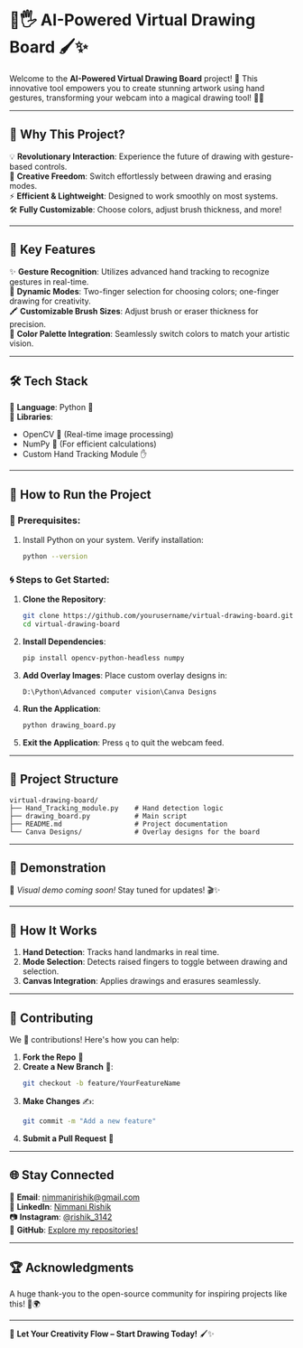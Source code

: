 # 🎨🖐️ AI-Powered Virtual Drawing Board 🖌️✨

Welcome to the **AI-Powered Virtual Drawing Board** project! 🚀 This innovative tool empowers you to create stunning artwork using hand gestures, transforming your webcam into a magical drawing tool! 🌟✨

---

## 🌈 Why This Project?

💡 **Revolutionary Interaction**: Experience the future of drawing with gesture-based controls.  
🎨 **Creative Freedom**: Switch effortlessly between drawing and erasing modes.  
⚡ **Efficient & Lightweight**: Designed to work smoothly on most systems.  
🛠️ **Fully Customizable**: Choose colors, adjust brush thickness, and more!

---

## 🔑 Key Features

✨ **Gesture Recognition**: Utilizes advanced hand tracking to recognize gestures in real-time.  
🎨 **Dynamic Modes**: Two-finger selection for choosing colors; one-finger drawing for creativity.  
🖍️ **Customizable Brush Sizes**: Adjust brush or eraser thickness for precision.  
🌈 **Color Palette Integration**: Seamlessly switch colors to match your artistic vision.

---

## 🛠️ Tech Stack

🔹 **Language**: Python 🐍  
🔹 **Libraries**:  
   - OpenCV 🎥 (Real-time image processing)  
   - NumPy 🔢 (For efficient calculations)  
   - Custom Hand Tracking Module ✋

---

## 🚀 How to Run the Project

### 🛑 Prerequisites:
1. Install Python on your system. Verify installation:
   ```bash
   python --version
   ```

### 🌀 Steps to Get Started:
1. **Clone the Repository**:
   ```bash
   git clone https://github.com/yourusername/virtual-drawing-board.git
   cd virtual-drawing-board
   ```
2. **Install Dependencies**:
   ```bash
   pip install opencv-python-headless numpy
   ```
3. **Add Overlay Images**:
   Place custom overlay designs in:
   ```
   D:\Python\Advanced computer vision\Canva Designs
   ```
4. **Run the Application**:
   ```bash
   python drawing_board.py
   ```
5. **Exit the Application**:
   Press `q` to quit the webcam feed.

---

## 📂 Project Structure

```plaintext
virtual-drawing-board/
├── Hand_Tracking_module.py    # Hand detection logic
├── drawing_board.py           # Main script
├── README.md                  # Project documentation
└── Canva Designs/             # Overlay designs for the board
```

---

## 📸 Demonstration

🚀 *Visual demo coming soon!* Stay tuned for updates! 🎬✨

---

## 🎯 How It Works

1. **Hand Detection**: Tracks hand landmarks in real time.  
2. **Mode Selection**: Detects raised fingers to toggle between drawing and selection.  
3. **Canvas Integration**: Applies drawings and erasures seamlessly.  

---

## 🤝 Contributing

We 💖 contributions! Here's how you can help:

1. **Fork the Repo** 🍴  
2. **Create a New Branch** 🌱:
   ```bash
   git checkout -b feature/YourFeatureName
   ```
3. **Make Changes** ✍️:
   ```bash
   git commit -m "Add a new feature"
   ```
4. **Submit a Pull Request** 🔄

---

## 🌐 Stay Connected

📧 **Email**: [nimmanirishik@gmail.com](mailto:nimmanirishik@gmail.com)  
🔗 **LinkedIn**: [Nimmani Rishik](https://linkedin.com/in/nimmani-rishik-66b632287)  
📷 **Instagram**: [@rishik_3142](https://instagram.com/rishik_3142)  
🐙 **GitHub**: [Explore my repositories!](https://github.com/yourusername)  

---

## 🏆 Acknowledgments

A huge thank-you to the open-source community for inspiring projects like this! 💖🌍  

---

🌟 **Let Your Creativity Flow – Start Drawing Today!** 🖌️✨
